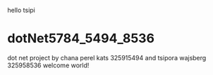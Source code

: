 
hello tsipi
# dotNet5784_5494_8536
dot net project by chana perel kats 325915494 and tsipora wajsberg 325958536
welcome world!